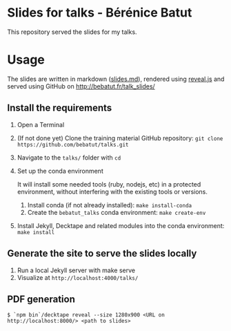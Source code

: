 Slides for talks - Bérénice Batut
=================================

This repository served the slides for my talks.

# Usage

The slides are written in markdown ([slides.md](slides.md)), rendered using [reveal.js](https://github.com/hakimel/reveal.js/) and served using GitHub on http://bebatut.fr/talk_slides/

## Install the requirements

1. Open a Terminal
2. (If not done yet) Clone the training material GitHub repository: `git clone https://github.com/bebatut/talks.git`
3. Navigate to the `talks/` folder with `cd`
4. Set up the conda environment

    It will install some needed tools (ruby, nodejs, etc) in a protected environment, without interfering with the existing tools or versions.
    1. Install conda (if not already installed): `make install-conda`
    2. Create the `bebatut_talks` conda environment: `make create-env`

5. Install Jekyll, Decktape and related modules into the conda environment: `make install`

## Generate the site to serve the slides locally

1. Run a local Jekyll server with make serve
2. Visualize at `http://localhost:4000/talks/`

## PDF generation

```
$ `npm bin`/decktape reveal --size 1280x900 <URL on http://localhost:8000/> <path to slides>
```

